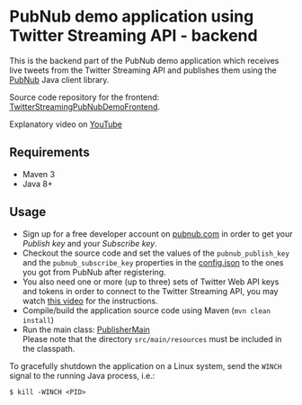 # PubNub demo application using Twitter Streaming API - backend

This is the backend part of the PubNub demo application which receives live tweets from the
Twitter Streaming API and publishes them using the [PubNub](https://www.pubnub.com/) Java client library.  
  
Source code repository for the frontend:
[TwitterStreamingPubNubDemoFrontend](https://github.com/VictorGil/TwitterStreamingPubNubDemoFrontend).  
  
Explanatory video on [YouTube](https://youtu.be/A0QXLJFLzm4)  

## Requirements

 - Maven 3  
 - Java 8+  

## Usage

 - Sign up for a free developer account on [pubnub.com](https://www.pubnub.com/) in order to get your 
*Publish* *key* and your *Subscribe* *key*.  
 - Checkout the source code and set the values of the `pubnub_publish_key` and the `pubnub_subscribe_key` properties 
in the [config.json](https://github.com/VictorGil/TwitterStreamingPubNubDemoBackend/blob/master/src/main/resources/config.json#L4) 
to the ones you got from PubNub after registering.  
 - You also need one or more (up to three) sets of Twitter Web API keys and tokens in order to connect to the Twitter Streaming API, 
you may watch [this video](https://youtu.be/KPHC2ygBak4) for the instructions.  
 - Compile/build the application source code using Maven (`mvn clean install`) 
 - Run the main class: [PublisherMain](https://github.com/VictorGil/TwitterStreamingPubNubDemoBackend/blob/master/src/main/java/net/devaction/pubnubdemo/main/PublisherMain.java)  
Please note that the directory `src/main/resources` must be included in the classpath.  
  
To gracefully shutdown the application on a Linux system, send the `WINCH` signal to the running Java process, i.e.:
```
$ kill -WINCH <PID>
```
